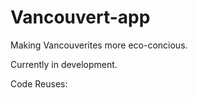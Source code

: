 # Vancouvert-app
Making Vancouverites more eco-concious.

Currently in development.

Code Reuses:


